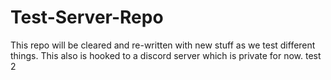 # Test-Server-Repo
This repo will be cleared and re-written with new stuff as we test different things. This also is hooked to a discord server which is private for now.
test 2
